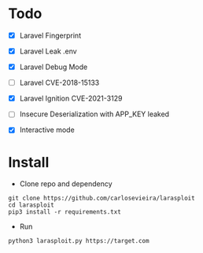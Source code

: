 # Todo

 - [x] Laravel Fingerprint
 - [x] Laravel Leak .env
 - [x] Laravel Debug Mode
 - [ ] Laravel CVE-2018-15133
 - [x] Laravel Ignition CVE-2021-3129
 - [ ] Insecure Deserialization with APP_KEY leaked
 - [x] Interactive mode


# Install

- Clone repo and dependency

```
git clone https://github.com/carlosevieira/larasploit
cd larasploit 
pip3 install -r requirements.txt

```
- Run

```
python3 larasploit.py https://target.com

```


